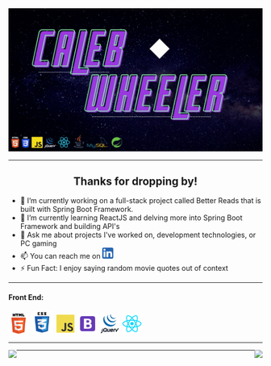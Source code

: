 
<img src="https://github.com/CalebEWheeler/CalebEWheeler/blob/main/Caleb%2012.02.41%20AM.gif">

---

<h2 align="center">Thanks for dropping by!</h2>

* 🔭 I’m currently working on a full-stack project called Better Reads that is built with Spring Boot Framework.
* 🌱 I’m currently learning ReactJS and delving more into Spring Boot Framework and building API's
* 💬 Ask me about projects I've worked on, development technologies, or PC gaming
* 📫 You can reach me on <img src="https://github.com/CalebEWheeler/CalebEWheeler/blob/main/LinkedIn.png" width="22">
* ⚡  Fun Fact: I enjoy saying random movie quotes out of context

---
#### Front End:
<div>
  <img src="https://github.com/CalebEWheeler/CalebEWheeler/blob/main/readme_images/html_icon.png" width="40">
  <img src="https://github.com/CalebEWheeler/CalebEWheeler/blob/main/readme_images/css_icon.png" width="45">
  <img src="https://github.com/CalebEWheeler/CalebEWheeler/blob/main/readme_images/js_icon.png" width="40">
  <img src="https://github.com/CalebEWheeler/CalebEWheeler/blob/main/readme_images/bootstrap.png" width="40">
  <img src="https://github.com/CalebEWheeler/CalebEWheeler/blob/main/readme_images/jquery.png" width="40">
  <img src="https://github.com/CalebEWheeler/CalebEWheeler/blob/main/readme_images/react_icon.png" width="40">
</div>

---

<img align="left" src="https://github-readme-stats.vercel.app/api?username=calebewheeler&&show_icons=true&title_color=76D2A2&icon_color=76D2A2&text_color=ffffff&bg_color=4e157f" height="220">

<img align="right" src="https://github-readme-stats.vercel.app/api/top-langs?username=calebewheeler&&show_icons=true&title_color=76D2A2&icon_color=76D2A2&text_color=daf7dc&bg_color=4e157f" height="220">

---
 
